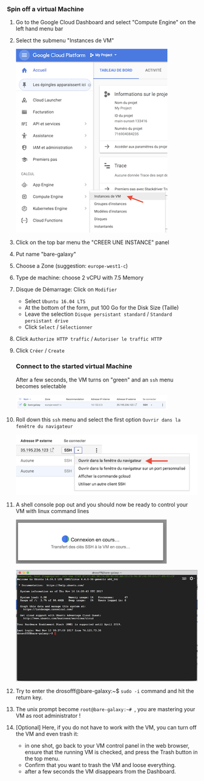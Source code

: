 ### Spin off a virtual Machine
1. Go to the Google Cloud Dashboard and select "Compute Engine" on the left hand menu bar
2. Select the submenu "Instances de VM"

    ![Instances](images/IntancesVM.png)

3. Click on the top bar menu the "CREER UNE INSTANCE" panel
4. Put name "bare-galaxy"
5. Choose a Zone (suggestion: `europe-west1-c`)
6. Type de machine: choose 2 vCPU with 7.5 Memory
7. Disque de Démarrage: Click on `Modifier`
    - Select `Ubuntu 16.04 LTS`
    - At the bottom of the form, put 100 Go for the Disk Size (Taille)
    - Leave the selection `Disque persistant standard` / `Standard persistant drive`
    - Click `Select` / `Sélectionner`
8. Click `Authorize HTTP traffic` / `Autoriser le traffic HTTP`
9. Click `Créer` / `Create`

    ### Connect to the started virtual Machine
    After a few seconds, the VM turns on "green" and an `ssh` menu becomes selectable

    ![Running instance](images/Running_instance.png)

10. Roll down this `ssh` menu and select the first option `Ouvrir dans la fenêtre du navigateur`

    ![Select ssh session in browser](images/Select_ssh_option.png)

11. A shell console pop out and you should now be ready to control your VM with linux command lines

    ![OpenningSSH](images/OpeningSSHconnection.png)

    ![OpenningSSH](images/SSHConsole.png)

12. Try to enter the drosofff@bare-galaxy:~$ `sudo -i` command and hit the return key.
13. The unix prompt become `root@bare-galaxy:~# `, you are mastering your VM as root administrator !
14. [Optional] Here, if you do not have to work with the VM, you can turn off the VM and even trash it:
    - in one shot, go back to your VM control panel in the web browser, ensure that the running VM is checked, and press the Trash button in the top menu.
    - Confirm that you want to trash the VM and loose everything.
    - after a few seconds the VM disappears from the Dashboard.
